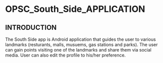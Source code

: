 # OPSC_South_Side_APPLICATION

## INTRODUCTION

The South Side app is Android application that guides the user to various landmarks (resturants, malls, musuems, gas stations and parks). The user can gain points visiting 
one of the landmarks and share them via social media. User can also edit the profile to his/her preference.
